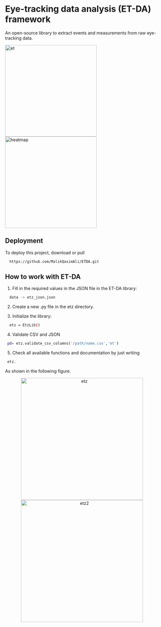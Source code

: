 
# Eye-tracking data analysis (ET-DA) framework

An open-source library to extract events and measurements from raw eye-tracking data. 

<img src="https://github.com/user-attachments/assets/7b612127-55d3-4c49-9704-08ac5daa59fb" alt="et" width="300"/>
<img src="https://github.com/user-attachments/assets/f7c0de58-7740-41e1-8f9d-9c89e0878573" alt="heatmap" width="300"/>




## Deployment

To deploy this project, download or pull

```bash
  https://github.com/MalikQasimAli/ETDA.git
```


## How to work with ET-DA

1. Fill in the required values in the JSON file in the ET-DA library:

```bash
  data -> etz_json.json
```

2. Create a new .py file in the etz directory.

3. Initialize the library: 
```bash
  etz = EtzLib()
```
4. Validate CSV and JSON
```bash
 pd= etz.validate_csv_columns('/path/name.csv','et')
```
5. Check all available functions and documentation by just writing 
```bash
 etz.
```
As shown in the following figure.
<div align="center">
  <img src="https://github.com/user-attachments/assets/fcd66c1c-8a04-4b33-9dcc-d4f7f21b510a" alt="etz" width="400"/>
</div>

<div align="center">
  <img src="https://github.com/user-attachments/assets/46a1d293-2ffd-45f2-96b6-96912978bd5a" alt="etz2" width="400"/>
</div>



